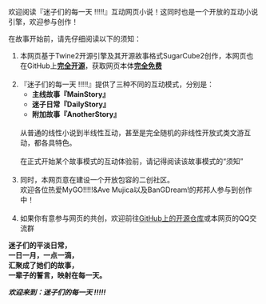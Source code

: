 <p>
欢迎阅读『迷子们的每一天 !!!!!』互动网页小说！这同时也是一个开放的互动小说引擎，欢迎参与创作！
</p>
<p>
在故事开始前，请先仔细阅读以下的须知：
    <ol>
        <li>本网页基于Twine2开源引擎及其开源故事格式SugarCube2创作，本网页也在GitHub上<strong><u>完全开源</u></strong>，获取网页本体<strong><u>完全免费</u></strong></li>
        <br>
        <li>『迷子们的每一天 !!!!!』提供了三种不同的互动模式，分别是：
            <ul>
                <strong>
                    <li>主线故事『MainStory』</li>
                    <li>迷子日常『DailyStory』</li>
                    <li>附加故事『AnotherStory』</li>
                </strong>
            </ul>
            <br>
            从普通的线性小说到半线性互动，甚至是完全随机的非线性开放式类文游互动，都各具特色。<br><br>
            在正式开始某个故事模式的互动体验前，请记得阅读该故事模式的“须知”</li>
        <br>
        <li>同时，本网页意在建设一个开放包容的二创社区。<br>欢迎各位热爱MyGO!!!!!&Ave Mujica以及BanGDream!的邦邦人参与到创作中！</li>
        <br>
        <li>如果你有意参与网页的共创，欢迎前往<a href="https://github.com/RyaraSUKI/MyGOEveryday/blob/master/CREDITS.md">GitHub上的开源仓库</a>或<a>本网页的QQ交流群</a></li>
    </ol>
    <p>
        <strong>
            迷子们的平淡日常，<br>
            一日一月，一点一滴，<br>
            汇聚成了她们的故事，<br>
            一辈子的誓言，映射在每一天。
        </strong>
    </p>
    <strong><em>欢迎来到：迷子们的每一天 !!!!!</em></strong>
</p>